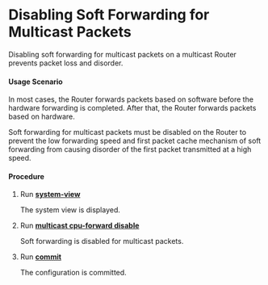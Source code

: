 Disabling Soft Forwarding for Multicast Packets
===============================================

Disabling soft forwarding for multicast packets on a multicast Router prevents packet loss and disorder.

#### Usage Scenario

In most cases, the Router forwards packets based on software before the hardware forwarding is completed. After that, the Router forwards packets based on hardware.

Soft forwarding for multicast packets must be disabled on the Router to prevent the low forwarding speed and first packet cache mechanism of soft forwarding from causing disorder of the first packet transmitted at a high speed.


#### Procedure

1. Run [**system-view**](cmdqueryname=system-view)
   
   
   
   The system view is displayed.
2. Run [**multicast cpu-forward disable**](cmdqueryname=multicast+cpu-forward+disable)
   
   
   
   Soft forwarding is disabled for multicast packets.
3. Run [**commit**](cmdqueryname=commit)
   
   
   
   The configuration is committed.